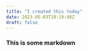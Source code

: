 ```yaml
---
title: "I created this today"
date: 2023-05-03T20:19:40Z
draft: false
---
```


### This is some markdown

